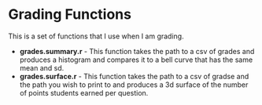 # Grading Functions #
This is a set of functions that I use when I am grading.

* __grades.summary.r__ - This function takes the path to a csv of grades and produces a histogram and compares it to a bell curve that has the same mean and sd.
* __grades.surface.r__ - This function takes the path to a csv of gradse and the path you wish to print to and produces a 3d surface of the number of points students earned per question.

